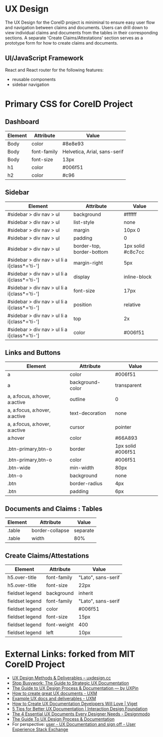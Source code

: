 # UX Design

The UX Design for the CoreID project is miniminal to ensure easy user flow and navigation between claims and documents. Users can drill down to view individual claims and documents from the tables in their corresponding sections. A separate 'Create Claims/Attestations' section serves as a prototype form for how to create claims and documents.


## UI/JavaScript Framework
React and React router for the following features:
- reusable components
- sidebar navigation


# Primary CSS for CoreID Project
## Dashboard
| Element  | Attribute  | Value  |
|---|---|---|
| Body  | color | #8e8e93 |
| Body  | font-family | Helvetica, Arial, sans-serif  |
| Body  | font-size | 13px |
| h1  | color | #006f51  |
| h2  | color | #c96  |


## Sidebar 
| Element  | Attribute  | Value  |
|---|---|---|
| #sidebar > div nav > ul | background | #ffffff |
| #sidebar > div nav > ul | list-style | none |
| #sidebar > div nav > ul | margin | 10px 0 |
| #sidebar > div nav > ul | padding | 0 |
| #sidebar > div nav > ul | border-top, border-bottom | 1px solid #c8c7cc |
| #sidebar > div nav > ul li a i[class*='ti-']  | margin-right | 5px  |
| #sidebar > div nav > ul li a i[class*='ti-']  | display | inline-block  |
| #sidebar > div nav > ul li a i[class*='ti-']  | font-size | 17px  |
| #sidebar > div nav > ul li a i[class*='ti-']  | position | relative  |
| #sidebar > div nav > ul li a i[class*='ti-']  | top | 2x  |
| #sidebar > div nav > ul li a i[class*='ti-']  | color | #006f51  |


## Links and Buttons
| Element  | Attribute  | Value  |
|---|---|---|
| a  | color | #006f51  |
| a  | background-color | transparent |
| a, a:focus, a:hover, a:active  | outline | 0 |
| a, a:focus, a:hover, a:active  | text-decoration | none |
| a, a:focus, a:hover, a:active  | cursor | pointer |
| a:hover  | color | #66A893 |
| .btn-primary,btn-o  | border | 1px solid #006f51 |
| .btn-primary,btn-o  | color | #006f51 |
| .btn-wide  | min-width | 80px |
| .btn-o  | background | none |
| .btn | border-radius | 4px |
| .btn  | padding | 6px |


## Documents and Claims : Tables
| Element  | Attribute  | Value  |
|---|---|---|
| .table | border-collapse  | separate |
| .table | width | 80%  |


## Create Claims/Attestations
| Element  | Attribute  | Value  |
|---|---|---|
| h5.over-title  | font-family  |  "Lato", sans-serif |
| h5.over-title  | font-size  |  22px |
| fieldset legend  | background  |  inherit |
| fieldset legend  | font-family  | "Lato", sans-serif |
| fieldset legend  | color |  #006f51 |
| fieldset legend  | font-size  |  15px |
| fieldset legend  | font-weight  |  400 |
| fieldset legend  | left |  10px |




# External Links: forked from MIT CoreID Project
* [UX Design Methods & Deliverables – uxdesign.cc](https://uxdesign.cc/ux-design-methods-deliverables-657f54ce3c7d)
* [Stop Busywork: The Guide to Strategic UX Documentation](https://www.uxpin.com/studio/blog/stop-busywork-the-guide-to-strategic-ux-documentation/)
* [The Guide to UX Design Process & Documentation — by UXPin](https://www.uxpin.com/studio/ebooks/guide-to-ux-design-process-and-documentation/)
* [How to create great UX documents - UXM](http://www.uxforthemasses.com/create-great-ux-documents/)
* [Example UX docs and deliverables - UXM](http://www.uxforthemasses.com/resources/example-ux-docs/)
* [How to Create UX Documentation Developers Will Love | Viget](https://www.viget.com/articles/how-to-create-ux-documentation-developers-will-love)
* [5 Tips for Better UX Documentation | Interaction Design Foundation](https://www.interaction-design.org/literature/article/5-tips-for-better-ux-documentation)
* [The 4 Essential UX Documents Every Designer Needs - Designmodo](https://designmodo.com/ux-documents/)
* [The Guide To UX Design Process & Documentation](https://speckyboy.com/guide-ux-design-process-documentation-2/)
* For perspective: [user - UX Documentation and sign off - User Experience Stack Exchange](https://ux.stackexchange.com/questions/67661/ux-documentation-and-sign-off)
